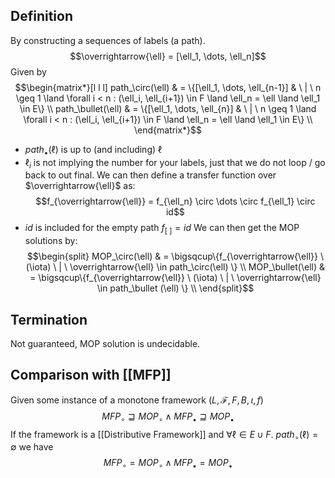 ## Definition
By constructing a sequences of labels (a path).
$$\overrightarrow{\ell} = [\ell_1, \dots, \ell_n]$$
Given by
$$\begin{matrix*}[l l l] 
path_\circ(\ell) & = \{[\ell_1, \dots, \ell_{n-1}] & \ | \ n \geq 1 \land \forall i < n : (\ell_i, \ell_{i+1}) \in F \land \ell_n = \ell \land \ell_1 \in E\} \\
path_\bullet(\ell) & = \{[\ell_1, \dots, \ell_{n}] & \ | \ n \geq 1 \land \forall i < n : (\ell_i, \ell_{i+1}) \in F \land \ell_n = \ell \land \ell_1 \in E\} \\
\end{matrix*}$$
- $path_\bullet(\ell)$ is up to (and including) $\ell$
- $\ell_i$ is not implying the number for your labels, just that we do not loop / go back to out final.
We can then define a transfer function over $\overrightarrow{\ell}$ as:
$$f_{\overrightarrow{\ell}} = f_{\ell_n} \circ \dots \circ f_{\ell_1} \circ id$$
- $id$ is included for the empty path $f_{[ \ ]} = id$ 
We can then get the MOP solutions by:
$$\begin{split} 
MOP_\circ(\ell) & = \bigsqcup\{f_{\overrightarrow{\ell}} \ (\iota) \ | \   \overrightarrow{\ell} \in path_\circ(\ell) \} \\
MOP_\bullet(\ell) & = \bigsqcup\{f_{\overrightarrow{\ell}} \ (\iota) \ | \   \overrightarrow{\ell} \in path_\bullet (\ell) \} \\
\end{split}$$

## Termination
Not guaranteed, MOP solution is undecidable.
## Comparison with [[MFP]]
Given some instance of a monotone framework $(L, \mathcal{F}, F, B, \iota, f)$
$$MFP_\circ \sqsupseteq MOP_\circ \land MFP_\bullet \sqsupseteq MOP_\bullet$$
If the framework is a [[Distributive Framework]] and $\forall \ell \in E \cup F. \ path_\circ(\ell) = \emptyset$ we have
$$MFP_\circ = MOP_\circ \land MFP_\bullet = MOP_\bullet$$